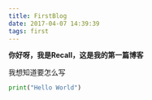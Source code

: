 ```yaml
---
title: FirstBlog
date: 2017-04-07 14:39:39
tags: first
---
```

__你好呀，我是Recall，这是我的第一篇博客__

我想知道要怎么写
```python
print("Hello World")
```